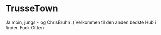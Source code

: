 # TrusseTown
Ja moin, jungs - og ChrisBruhn :)
Velkommen til den anden bedste Hub i finder.
Fuck Gitten 
